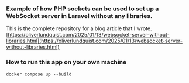### Example of how PHP sockets can be used to set up a WebSocket server in Laravel without any libraries.
This is the complete repository for a blog article that I wrote.
[https://oliverlundquist.com/2025/01/13/websocket-server-without-libraries.html](https://oliverlundquist.com/2025/01/13/websocket-server-without-libraries.html)

### How to run this app on your own machine
```
docker compose up --build
```
